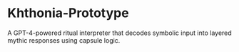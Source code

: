 # Khthonia-Prototype
A GPT-4-powered ritual interpreter that decodes symbolic input into layered mythic responses using capsule logic.
